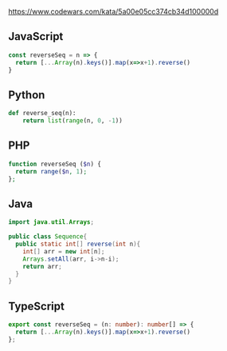 https://www.codewars.com/kata/5a00e05cc374cb34d100000d

## JavaScript
```js
const reverseSeq = n => {
  return [...Array(n).keys()].map(x=>x+1).reverse()
}
```

## Python
```python
def reverse_seq(n):
    return list(range(n, 0, -1))
```

## PHP
```php
function reverseSeq ($n) {
  return range($n, 1);
};
```

## Java
```java
import java.util.Arrays;

public class Sequence{
  public static int[] reverse(int n){
    int[] arr = new int[n];
    Arrays.setAll(arr, i->n-i);
    return arr;
  }
}
```

## TypeScript
```ts
export const reverseSeq = (n: number): number[] => {
  return [...Array(n).keys()].map(x=>x+1).reverse()
};
```